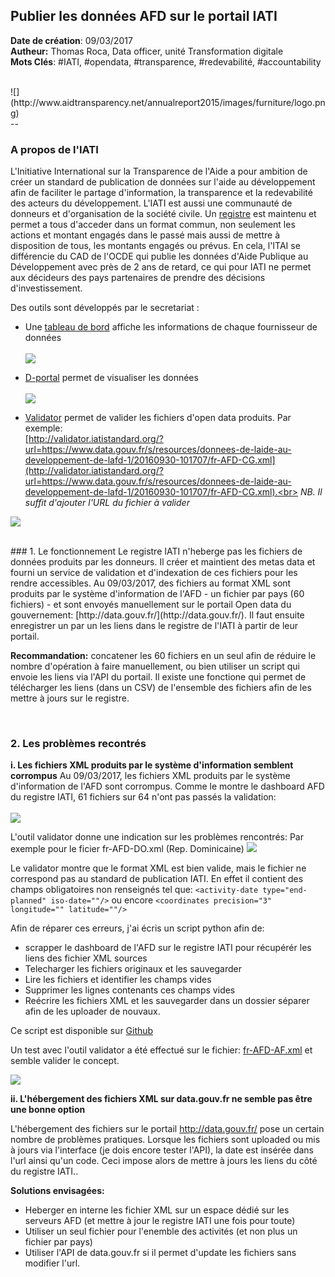 ## Publier les données AFD sur le portail IATI

**Date de création**: 09/03/2017<br>
**Autheur:** Thomas Roca, Data officer, unité Transformation digitale<br>
**Mots Clés**: #IATI, #opendata, #transparence, #redevabilité, #accountability

<br>
![](http://www.aidtransparency.net/annualreport2015/images/furniture/logo.png)


<br>
--

### A propos de l'IATI

L'Initiative International sur la Transparence de l'Aide a pour ambition de créer un standard de publication de données sur l'aide au développement afin de faciliter le partage d'information, la transparence et la redevabilité des acteurs du développement. L'IATI est aussi une communauté de donneurs et d'organisation de la société civile.
Un [registre](http://iatistandard.org/) est maintenu et permet a tous d'acceder dans un format commun, non seulement les actions et montant engagés dans le passé mais aussi de mettre à disposition de tous, les montants engagés ou prévus. En cela, l'ITAI se différencie du CAD de l'OCDE qui publie les données d'Aide Publique au Développement avec près de 2 ans de retard, ce qui pour IATI ne permet aux décideurs des pays partenaires de prendre des décisions d'investissement.

Des outils sont développés par le secretariat : 

- Une [tableau de bord](http://dashboard.iatistandard.org/publisher/afd.html) affiche les informations de chaque fournisseur de données<br><br>
![](http://www.stats4dev.com/doc/dashboard_IATI_AFD.png)

- [D-portal](http://www.d-portal.org/ctrack.html#view=search) permet de visualiser les données<br><br>
![](http://www.stats4dev.com/doc/dportal.png)

- [Validator](validator.iatistandard.org) permet de valider les fichiers d'open data produits. Par exemple: <br>[http://validator.iatistandard.org/?url=https://www.data.gouv.fr/s/resources/donnees-de-laide-au-developpement-de-lafd-1/20160930-101707/fr-AFD-CG.xml](http://validator.iatistandard.org/?url=https://www.data.gouv.fr/s/resources/donnees-de-laide-au-developpement-de-lafd-1/20160930-101707/fr-AFD-CG.xml).<br>
*NB. Il suffit d'ajouter l'URL du fichier à valider*

![](http://www.stats4dev.com/doc/validator.png)

<br>
### 1. Le fonctionnement
Le registre IATI n'heberge pas les fichiers de données produits par les donneurs. Il créer et maintient des metas data et fourni un service de validation et d'indexation de ces fichiers pour les rendre accessibles.
Au 09/03/2017, des fichiers au format XML sont produits par le système d'information de l'AFD - un fichier par pays (60 fichiers) - et sont envoyés manuellement sur le portail Open data du gouvernement: [http://data.gouv.fr/](http://data.gouv.fr/).
Il faut ensuite enregistrer un par un les liens dans le registre de l'IATI à partir de leur portail. 

**Recommandation:** concatener les 60 fichiers en un seul afin de réduire le nombre d'opération à faire manuellement, ou bien utiliser un script qui envoie les liens via l'API du portail. Il existe une fonctione qui permet de télécharger les liens (dans un CSV) de l'ensemble des fichiers afin de les mettre à jours sur le registre.

<br>

### 2. Les problèmes recontrés

**i. Les fichiers XML produits par le système d'information semblent corrompus**
Au 09/03/2017, les fichiers XML  produits par le système d'information de l'AFD sont corrompus. Comme le montre le dashboard AFD du registre IATI, 61 fichiers sur 64 n'ont pas passés la validation:
<br><br>
![](http://www.stats4dev.com/doc/dashboard_bilan.png)

L'outil validator donne une indication sur les problèmes rencontrés:
Par exemple pour le ficier fr-AFD-DO.xml (Rep. Dominicaine)
![](http://www.stats4dev.com/doc/validator_extra_info.png)

Le validator montre que le format XML est bien valide, mais le fichier ne correspond pas au standard de publication IATI. En effet il contient des champs obligatoires non renseignés tel que: ``<activity-date type="end-planned" iso-date=""/>`` ou encore ``<coordinates precision="3" longitude="" latitude=""/>``

Afin de réparer ces erreurs, j'ai écris un script python afin de:

- scrapper le dashboard de l'AFD sur le registre IATI pour récupérér les liens des fichier XML sources
- Telecharger les fichiers originaux et les sauvegarder
- Lire les fichiers et identifier les champs vides
- Supprimer les lignes contenants ces champs vides
- Reécrire les fichiers XML et les sauvegarder dans un dossier séparer afin de les uploader de nouvaux.

Ce script est disponible sur [Github](https://github.com/ThomasRoca/IATI_AFD)

Un test avec l'outil validator a été effectué sur le fichier: [fr-AFD-AF.xml](
http://validator.iatistandard.org/?url=http://stats4dev.com/test/fr-AFD-AF.xml)
et semble valider le concept.

![](http://www.stats4dev.com/doc/succeed_test.png)

**ii. L'hébergement des fichiers XML sur data.gouv.fr ne semble pas être une bonne option**

L'hébergement des fichiers sur le portail http://data.gouv.fr/ pose un certain nombre de problèmes pratiques. Lorsque les fichiers sont uploaded ou mis à jours via l'interface (je dois encore tester l'API), la date est insérée dans l'url ainsi qu'un code. Ceci impose alors de mettre à jours les liens du côté du registre IATI..

**Solutions envisagées:**

- Heberger en interne les fichier XML sur un espace dédié sur les serveurs AFD (et mettre à jour le registre IATI une fois pour toute)
- Utiliser un seul fichier pour l'enemble des activités (et non plus un fichier par pays)
- Utiliser l'API de data.gouv.fr si il permet d'update les fichiers sans modifier l'url.
